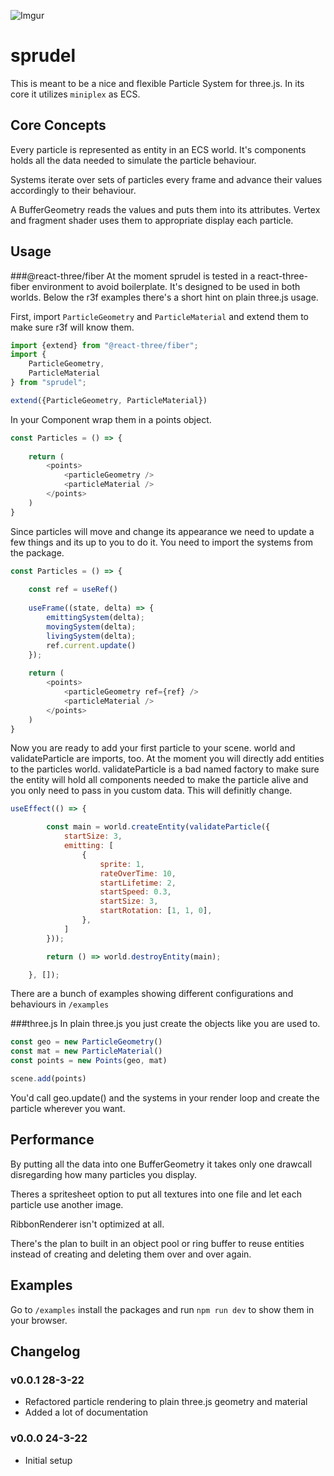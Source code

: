 ![Imgur](https://imgur.com/rqS9FVr.png)

# sprudel

This is meant to be a nice and flexible Particle System for three.js. In its core it utilizes ```miniplex``` as ECS. 

## Core Concepts

Every particle is represented as entity in an ECS world. It's components holds all the data needed to simulate the particle behaviour.

Systems iterate over sets of particles every frame and advance their values accordingly to their behaviour.

A BufferGeometry reads the values and puts them into its attributes. Vertex and fragment shader uses them to appropriate display each particle.

## Usage
###@react-three/fiber
At the moment sprudel is tested in a react-three-fiber environment to avoid boilerplate.
It's designed to be used in both worlds. Below the r3f examples there's a short hint on plain three.js usage.

First, import `ParticleGeometry` and `ParticleMaterial` and extend them to make sure r3f will know them.

```JavaScript
import {extend} from "@react-three/fiber";
import {
    ParticleGeometry,
    ParticleMaterial
} from "sprudel";

extend({ParticleGeometry, ParticleMaterial})
```
In your Component wrap them in a points object.
```JavaScript
const Particles = () => {
    
    return (
        <points>
            <particleGeometry />
            <particleMaterial />
        </points>
    )
}
```

Since particles will move and change its appearance we need to update a few things and its up to you to do it.
You need to import the systems from the package.
```JavaScript
const Particles = () => {
    
    const ref = useRef()
    
    useFrame((state, delta) => {
        emittingSystem(delta);
        movingSystem(delta);
        livingSystem(delta);
        ref.current.update()
    });
    
    return (
        <points>
            <particleGeometry ref={ref} />
            <particleMaterial />
        </points>
    )
}
```

Now you are ready to add your first particle to your scene. world and validateParticle are imports, too. 
At the moment you will directly add entities to the particles world.
validateParticle is a bad named factory to make sure the entity will hold all components needed to make the particle alive
and you only need to pass in you custom data. This will definitly change.

```JavaScript
useEffect(() => {

        const main = world.createEntity(validateParticle({
            startSize: 3,
            emitting: [
                {
                    sprite: 1,
                    rateOverTime: 10,
                    startLifetime: 2,
                    startSpeed: 0.3,
                    startSize: 3,
                    startRotation: [1, 1, 0],
                },
            ]
        }));

        return () => world.destroyEntity(main);

    }, []);
```

There are a bunch of examples showing different configurations and behaviours in `/examples`

###three.js
In plain three.js you just create the objects like you are used to.

```JavaScript
const geo = new ParticleGeometry()
const mat = new ParticleMaterial()
const points = new Points(geo, mat)

scene.add(points)
```
You'd call geo.update() and the systems in your render loop and create the particle wherever you want.

## Performance

By putting all the data into one BufferGeometry it takes only one drawcall disregarding how many particles you display.

Theres a spritesheet option to put all textures into one file and let each particle use another image.

RibbonRenderer isn't optimized at all.

There's the plan to built in an object pool or ring buffer to reuse entities instead of creating and deleting them over and over again.

## Examples

Go to `/examples` install the packages and run `npm run dev` to show them in your browser.

## Changelog

### v0.0.1 28-3-22
* Refactored particle rendering to plain three.js geometry and material
* Added a lot of documentation

### v0.0.0 24-3-22
* Initial setup 
